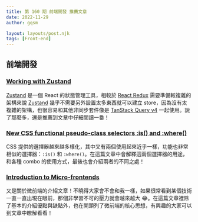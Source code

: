 ```yaml
---
title: 第 160 期 前端開發 推薦文章
date: 2022-11-29
author: gqsm

layout: layouts/post.njk
tags: [Front-end]
---
```


## 前端開發
<!-- summary -->

### [Working with Zustand](https://tkdodo.eu/blog/working-with-zustand)

[Zustand](https://github.com/pmndrs/zustand) 是一個 React 的狀態管理工具，相較於 [React Redux](https://react-redux.js.org/) 需要準備較複雜的架構來說 [Zustand](https://github.com/pmndrs/zustand) 幾乎不需要另外設置太多東西就可以建立 store，因為沒有太複雜的架構，也很容易和其他非同步套件像是 [TanStack Query v4](https://tanstack.com/query/v4) 一起使用。說了那麼多，還是推薦到文章中仔細閱讀一番！

<!-- summary -->

### [New CSS functional pseudo-class selectors :is() and :where()](https://web.dev/css-is-and-where/)

CSS 提供的選擇器越來越多樣化，其中又有兩個使用起來近乎一樣，功能也非常相似的選擇器：`:is()` 和 `:where()`。在這篇文章中會解釋這兩個選擇器的用途，和各種 combo 的使用方式，最後也會介紹兩者的不同之處！

### [Introduction to Micro-frontends](https://medium.com/@rajithacharith/introduction-to-micro-frontends-283aa1e126c5)

又是關於微前端的介紹文章！不曉得大家會不會和我一樣，如果很常看到某個技術一直一直出現在眼前，那個非學習不可的壓力就會越來越大 😂。在這篇文章裡除了基本的介紹優點與缺點外，也在開頭列了微前端的核心思想，有興趣的大家可以到文章中瞭解看看！
